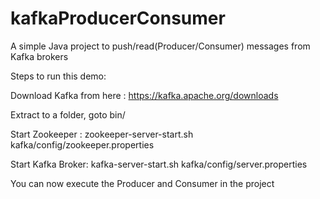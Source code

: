  # kafkaProducerConsumer
A simple Java project to push/read(Producer/Consumer) messages from Kafka brokers

Steps to run this demo:

Download Kafka from here : https://kafka.apache.org/downloads

Extract to a folder, goto bin/

Start Zookeeper :  zookeeper-server-start.sh kafka/config/zookeeper.properties

Start Kafka Broker:  kafka-server-start.sh kafka/config/server.properties

You can now execute the Producer and Consumer in the project

